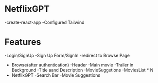 # NetflixGPT
 -create-react-app
 -Configured Tailwind

# Features
 -Login/SignUp
      -Sign Up Form/SignIn
      -redirect to Browse Page
 - Browse(after authentication)
   -Header
   -Main movie
       -Trailer in Background
       -Title aand Description
       -MovieSuggetions
       -MoviesList * N
 - NetflixGPT
   -Search Bar
   -Movie Suggestions         
